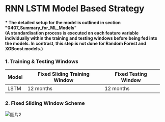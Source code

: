 # RNN LSTM Model Based Strategy
#### * The detailed setup for the model is outlined in section "0407_Summary_for_ML_Models" <br> (A standardisation process is executed on each feature variable individually within the training and testing windows before being fed into the models. In contrast, this step is not done for Random Forest and XGBoost models.)

### 1. Training & Testing Windows
| Model | Fixed Sliding Training Window | Fixed Testing Window |
|-------|-------------------------------|----------------------|
| LSTM  | 12 months                     | 12 months            |

### 2. Fixed Sliding Window Scheme

![圖片2](https://user-images.githubusercontent.com/92542287/206920267-1cfa2e62-444e-41e2-a0b0-dfd265d7a949.png)
